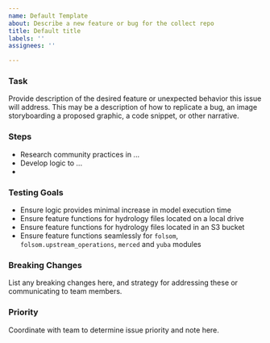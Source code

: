 ```yaml
---
name: Default Template
about: Describe a new feature or bug for the collect repo
title: Default title
labels: ''
assignees: ''

---
```


### Task 
Provide description of the desired feature or unexpected behavior this issue will address.  This may be a description of how to replicate a bug, an image storyboarding a proposed graphic, a code snippet, or other narrative.

### Steps
- Research community practices in ...
- Develop logic to ...
- 

### Testing Goals
- Ensure logic provides minimal increase in model execution time
- Ensure feature functions for hydrology files located on a local drive
- Ensure feature functions for hydrology files located in an S3 bucket
- Ensure feature functions seamlessly for `folsom`, `folsom.upstream_operations`, `merced` and `yuba` modules

### Breaking Changes
List any breaking changes here, and strategy for addressing these or communicating to team members.

### Priority
Coordinate with team to determine issue priority and note here.
